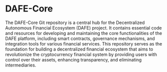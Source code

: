 # DAFE-Core
The DAFE-Core Git repository is a central hub for the Decentralized Autonomous Financial Ecosystem (DAFE) project. It contains essential code and resources for developing and maintaining the core functionalities of the DAFE platform, including smart contracts, governance mechanisms, and integration tools for various financial services. This repository serves as the foundation for building a decentralized financial ecosystem that aims to revolutionize the cryptocurrency financial system by providing users with control over their assets, enhancing transparency, and eliminating intermediaries.
